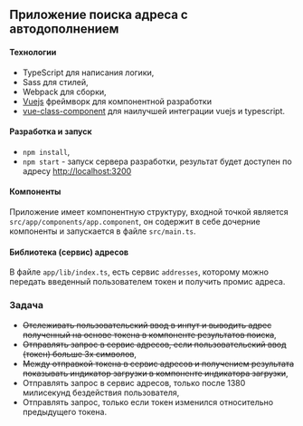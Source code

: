 ##  Приложение поиска адреса с автодополнением

#### Технологии
- TypeScript для написания логики,
- Sass для стилей,
- Webpack для сборки,
- [Vuejs](http://vuejs.org/v2/guide/) фреймворк для компонентной разработки
- [vue-class-component](https://github.com/vuejs/vue-class-component) для наилучшей интеграции vuejs и typescript.

#### Разработка и запуск
- `npm install`,
- `npm start` - запуск сервера разработки, результат будет доступен по адресу [http://localhost:3200](http://localhost:3200)

#### Компоненты
Приложение имеет компонентную структуру, входной точкой является `src/app/components/app.component`, он содержит в себе дочерние компоненты и запускается в файле `src/main.ts`.

#### Библиотека (сервис) адресов
В файле `app/lib/index.ts`, есть сервис `addresses`, которому можно передать введенный пользователем токен и получить промис адреса.


### Задача
- ~~Отслеживать пользовательский ввод в инпут и выводить адрес полученный на основе токена в компоненте результатов поиска~~,
- ~~Отправлять запрос в сервис адресов, если пользовательский ввод (токен) больше 3х символов~~,
- ~~Между отправкой токена в сервис адресов и получением результата показывать индикатор загрузки в компоненте индикатора загрузки~~,
- Отправлять запрос в сервис адресов, только после 1380 милисекунд бездействия пользователя,
- Отправлять запрос, только если токен изменился относительно предыдущего токена.

